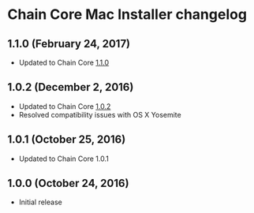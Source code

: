 # Chain Core Mac Installer changelog

## 1.1.0 (February 24, 2017)

* Updated to Chain Core [1.1.0](../../CHANGELOG.md#1.1.0)

## 1.0.2 (December 2, 2016)

* Updated to Chain Core [1.0.2](../../cmd/cored/CHANGELOG.md#1.0.2)
* Resolved compatibility issues with OS X Yosemite

## 1.0.1 (October 25, 2016)

* Updated to Chain Core 1.0.1

## 1.0.0 (October 24, 2016)

* Initial release
